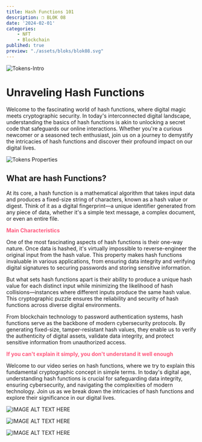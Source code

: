 ```yaml
---
title: Hash Functions 101
description: ❒ BL0K 08
date: '2024-02-01'
categories: 
    - NFT
    - Blockchain
publihed: true
preview: "./assets/bloks/blok08.svg"
---
```


![Tokens-Intro](/assets/images/art/TOKENS/Tokens-title.png)

# Unraveling Hash Functions

Welcome to the fascinating world of hash functions, where digital magic meets cryptographic security. In today's interconnected digital landscape, understanding the basics of hash functions is akin to unlocking a secret code that safeguards our online interactions. Whether you're a curious newcomer or a seasoned tech enthusiast, join us on a journey to demystify the intricacies of hash functions and discover their profound impact on our digital lives.

![Tokens Properties](/assets/images/art/TOKENS/Tokens-properties.png)

## What are hash Functions?

At its core, a hash function is a mathematical algorithm that takes input data and produces a fixed-size string of characters, known as a hash value or digest. Think of it as a digital fingerprint—a unique identifier generated from any piece of data, whether it's a simple text message, a complex document, or even an entire file.

<span style="color:#ff597d">__Main Characteristics__</span>

One of the most fascinating aspects of hash functions is their one-way nature. Once data is hashed, it's virtually impossible to reverse-engineer the original input from the hash value. This property makes hash functions invaluable in various applications, from ensuring data integrity and verifying digital signatures to securing passwords and storing sensitive information.

But what sets hash functions apart is their ability to produce a unique hash value for each distinct input while minimizing the likelihood of hash collisions—instances where different inputs produce the same hash value. This cryptographic puzzle ensures the reliability and security of hash functions across diverse digital environments.

From blockchain technology to password authentication systems, hash functions serve as the backbone of modern cybersecurity protocols. By generating fixed-size, tamper-resistant hash values, they enable us to verify the authenticity of digital assets, validate data integrity, and protect sensitive information from unauthorized access.

<span style="color:#ff597d">__If you can't explain it simply, 
you don't understand it well enough__</span>

Welcome to our video series on hash functions, where we try to explain this fundamental cryptographic concept in simple terms. In today's digital age, understanding hash functions is crucial for safeguarding data integrity, ensuring cybersecurity, and navigating the complexities of modern technology. Join us as we break down the intricacies of hash functions and explore their significance in our digital lives. 

![IMAGE ALT TEXT HERE](https://youtu.be/Dg8LickJB64)

![IMAGE ALT TEXT HERE](https://youtu.be/jcsQPWUGBl4)

![IMAGE ALT TEXT HERE](https://youtu.be/kskKOvA-ZB0)
